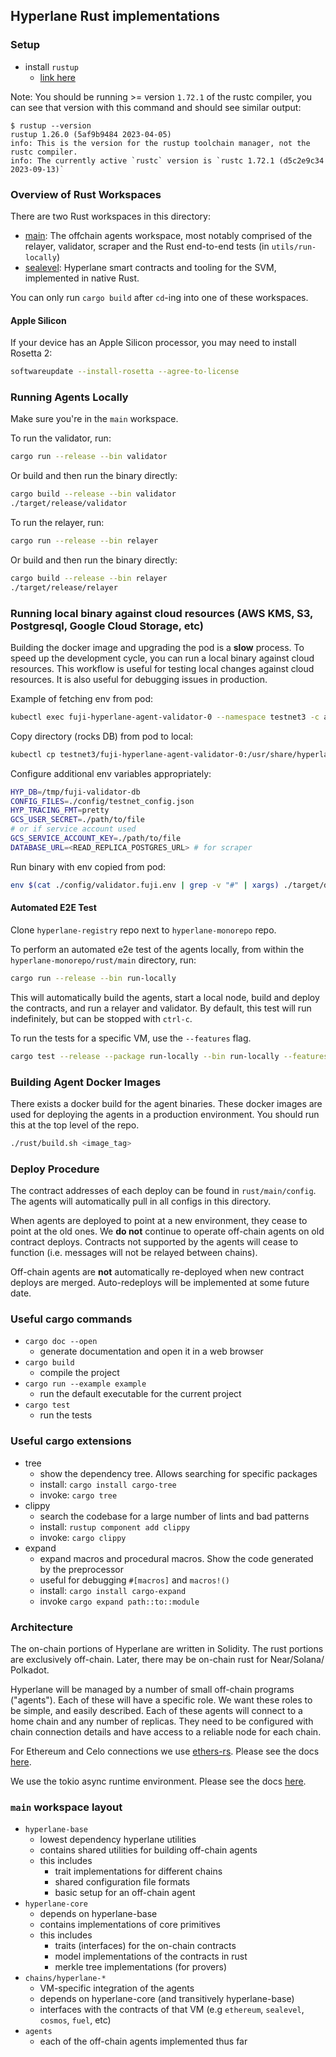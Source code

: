 ## Hyperlane Rust implementations

### Setup

- install `rustup`
  - [link here](https://rustup.rs/)

Note: You should be running >= version `1.72.1` of the rustc compiler, you can see that version with this command and
should see similar output:

```
$ rustup --version
rustup 1.26.0 (5af9b9484 2023-04-05)
info: This is the version for the rustup toolchain manager, not the rustc compiler.
info: The currently active `rustc` version is `rustc 1.72.1 (d5c2e9c34 2023-09-13)`
```

### Overview of Rust Workspaces

There are two Rust workspaces in this directory:

- [main](https://github.com/hyperlane-xyz/hyperlane-monorepo/tree/main/rust/main): The offchain agents workspace, most notably comprised of the relayer, validator, scraper and the Rust end-to-end tests (in `utils/run-locally`)
- [sealevel](https://github.com/hyperlane-xyz/hyperlane-monorepo/tree/main/rust/sealevel): Hyperlane smart contracts and tooling for the SVM, implemented in native Rust.

You can only run `cargo build` after `cd`-ing into one of these workspaces.

#### Apple Silicon

If your device has an Apple Silicon processor, you may need to install Rosetta 2:

```bash
softwareupdate --install-rosetta --agree-to-license
```

### Running Agents Locally

Make sure you're in the `main` workspace.

To run the validator, run:

```bash
cargo run --release --bin validator
```

Or build and then run the binary directly:

```bash
cargo build --release --bin validator
./target/release/validator
```

To run the relayer, run:

```bash
cargo run --release --bin relayer
```

Or build and then run the binary directly:

```bash
cargo build --release --bin relayer
./target/release/relayer
```

### Running local binary against cloud resources (AWS KMS, S3, Postgresql, Google Cloud Storage, etc)

Building the docker image and upgrading the pod is a **slow** process. To speed up the development cycle, you can run a local binary against cloud resources.
This workflow is useful for testing local changes against cloud resources. It is also useful for debugging issues in production.

Example of fetching env from pod:

```bash
kubectl exec fuji-hyperlane-agent-validator-0 --namespace testnet3 -c agent -- printenv > ./config/validator.fuji.env
```

Copy directory (rocks DB) from pod to local:

```bash
kubectl cp testnet3/fuji-hyperlane-agent-validator-0:/usr/share/hyperlane /tmp/fuji-validator-db
```

Configure additional env variables appropriately:

```bash
HYP_DB=/tmp/fuji-validator-db
CONFIG_FILES=./config/testnet_config.json
HYP_TRACING_FMT=pretty
GCS_USER_SECRET=./path/to/file
# or if service account used
GCS_SERVICE_ACCOUNT_KEY=./path/to/file
DATABASE_URL=<READ_REPLICA_POSTGRES_URL> # for scraper
```

Run binary with env copied from pod:

```bash
env $(cat ./config/validator.fuji.env | grep -v "#" | xargs) ./target/debug/validator
```

#### Automated E2E Test

Clone `hyperlane-registry` repo next to `hyperlane-monorepo` repo.

To perform an automated e2e test of the agents locally, from within the `hyperlane-monorepo/rust/main` directory, run:

```bash
cargo run --release --bin run-locally
```

This will automatically build the agents, start a local node, build and deploy the contracts, and run a relayer and
validator. By default, this test will run indefinitely, but can be stopped with `ctrl-c`.

To run the tests for a specific VM, use the `--features` flag.

```bash
cargo test --release --package run-locally --bin run-locally --features cosmos -- cosmos::test --nocapture
```

### Building Agent Docker Images

There exists a docker build for the agent binaries. These docker images are used for deploying the agents in a
production environment. You should run this at the top level of the repo.

```bash
./rust/build.sh <image_tag>
```

### Deploy Procedure

The contract addresses of each deploy can be found in `rust/main/config`. The agents will
automatically pull in all configs in this directory.

When agents are deployed to point at a new environment, they cease to point at
the old ones. We **do not** continue to operate off-chain agents on old contract
deploys. Contracts not supported by the agents will cease to function (i.e.
messages will not be relayed between chains).

Off-chain agents are **not** automatically re-deployed when new contract deploys
are merged. Auto-redeploys will be implemented at some future date.

### Useful cargo commands

- `cargo doc --open`
  - generate documentation and open it in a web browser
- `cargo build`
  - compile the project
- `cargo run --example example`
  - run the default executable for the current project
- `cargo test`
  - run the tests

### Useful cargo extensions

- tree
  - show the dependency tree. Allows searching for specific packages
  - install: `cargo install cargo-tree`
  - invoke: `cargo tree`
- clippy
  - search the codebase for a large number of lints and bad patterns
  - install: `rustup component add clippy`
  - invoke: `cargo clippy`
- expand
  - expand macros and procedural macros. Show the code generated by the preprocessor
  - useful for debugging `#[macros]` and `macros!()`
  - install: `cargo install cargo-expand`
  - invoke `cargo expand path::to::module`

### Architecture

The on-chain portions of Hyperlane are written in Solidity. The rust portions are
exclusively off-chain. Later, there may be on-chain rust for Near/Solana/
Polkadot.

Hyperlane will be managed by a number of small off-chain programs ("agents"). Each
of these will have a specific role. We want these roles to be simple, and
easily described. Each of these agents will connect to a home chain and any
number of replicas. They need to be configured with chain connection details
and have access to a reliable node for each chain.

For Ethereum and Celo connections we use
[ethers-rs](https://github.com/gakonst/ethers-rs). Please see the docs
[here](https://docs.rs/ethers/0.2.0/ethers/).

We use the tokio async runtime environment. Please see the docs
[here](https://docs.rs/tokio/1.1.0/tokio/).

### `main` workspace layout

- `hyperlane-base`
  - lowest dependency hyperlane utilities
  - contains shared utilities for building off-chain agents
  - this includes
    - trait implementations for different chains
    - shared configuration file formats
    - basic setup for an off-chain agent
- `hyperlane-core`
  - depends on hyperlane-base
  - contains implementations of core primitives
  - this includes
    - traits (interfaces) for the on-chain contracts
    - model implementations of the contracts in rust
    - merkle tree implementations (for provers)
- `chains/hyperlane-*`
  - VM-specific integration of the agents
  - depends on hyperlane-core (and transitively hyperlane-base)
  - interfaces with the contracts of that VM (e.g `ethereum`, `sealevel`, `cosmos`, `fuel`, etc)
- `agents`
  - each of the off-chain agents implemented thus far
